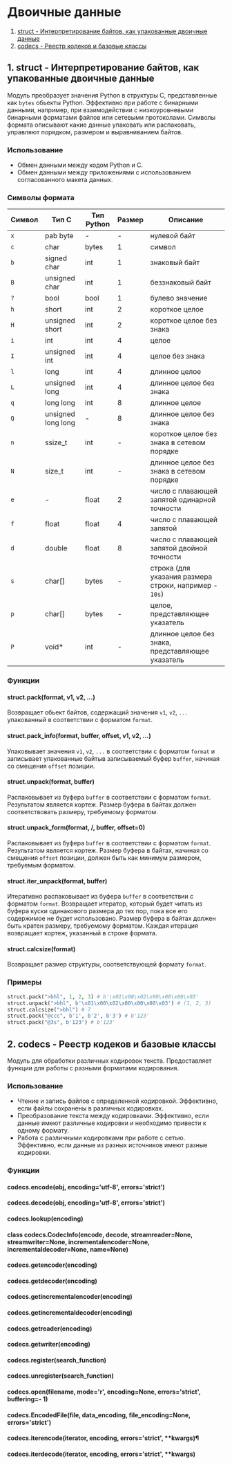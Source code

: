 # Двоичные данные
1. [struct - Интерпретирование байтов, как упакованные двоичные данные](#1)
2. [codecs - Реестр кодеков и базовые классы](#2)


## <div id="1">1. struct - Интерпретирование байтов, как упакованные двоичные данные</div>
Модуль преобразует значения Python в структуры C, представленные как `bytes` обьекты Python. Эффективно при работе с бинарными данными, например, при взаимодействии с низкоуровневыми бинарными форматами файлов или сетевыми протоколами. Символы формата описывают какие данные упаковать или распаковать, управляют порядком, размером и выравниванием байтов. 
### Использование
- Обмен данными между кодом Python и C.
- Обмен данными между приложениями с использованием согласованного макета данных.
### Символы формата
Символ | Тип C | Тип Python | Размер | Описание
--- | --- | --- | --- | ---
`x` | pab byte | - | - | нулевой байт
`c` | char | bytes | 1 | символ
`b` | signed char | int | 1 | знаковый байт
`B` | unsigned char | int | 1 | беззнаковый байт
`?` | bool | bool | 1 | булево значение
`h` | short | int | 2 | короткое целое
`H` | unsigned short | int | 2 | короткое целое без знака
`i` | int | int | 4 | целое
`I` | unsigned int | int | 4 | целое без знака
`l` | long | int | 4 | длинное целое
`L` | unsigned long | int | 4 | длинное целое без знака
`q` | long long | int | 8 | длинное целое
`Q` | unsigned long long | - | 8 | длинное целое без знака
`n` | ssize_t | int | - | короткое целое без знака в сетевом порядке
`N` | size_t | int | - | длинное целое без знака в сетевом порядке
`e` | - | float | 2 | число с плавающей запятой одинарной точности
`f` | float | float | 4 | число с плавающей запятой
`d` | double | float | 8 | число с плавающей запятой двойной точности
`s` | char[] | bytes | - | строка (для указания размера строки, например - `10s`)
`p` | char[] | bytes | - | целое, представляющее указатель
`P` | void* | int | - | длинное целое без знака, представляющее указатель
### Функции
#### struct.pack(format, v1, v2, ...)
Возвращает обьект байтов, содержащий значения `v1`, `v2`, `...` упакованный в соответствии с форматом `format`.
#### struct.pack_info(format, buffer, offset, v1, v2, ...)
Упаковывает значения `v1`, `v2`, `...` в соответствии с форматом `format` и записывает упакованные байтыв записываемый буфер `buffer`, начиная со смещения `offset` позиции.
#### struct.unpack(format, buffer)
Распаковывает из буфера `buffer` в соответствии с форматом `format`. Результатом является кортеж. Размер буфера в байтах должен соответствовать размеру, требуемому форматом.
#### struct.unpack_form(format, /, buffer, offset=0)
Распаковывает из буфера `buffer` в соответствии с форматом `format`. Результатом является кортеж. Размер буфера в байтах, начиная со смещения `offset` позиции, должен быть как минимум размером, требуемым форматом.
#### struct.iter_unpack(format, buffer)
Итеративно распаковывает из буфера `buffer` в соответствии с форматом `format`. Возвращает итератор, который будет читать из буфера куски одинакового размера до тех пор, пока все его содержимое не будет использовано. Размер буфера в байтах должен быть кратен размеру, требуемому форматом. Каждая итерация возвращает кортеж, указанный в строке формата.
#### struct.calcsize(format)
Возвращает размер структуры, соответствующей формату `format`.
### Примеры
```python
struct.pack(">bhl", 1, 2, 3) # b'\x01\x00\x02\x00\x00\x00\x03'
struct.unpack(">bhl", b'\x01\x00\x02\x00\x00\x00\x03') # (1, 2, 3)
struct.calcsize(">bhl") # 7
struct.pack("@ccc", b'1', b'2', b'3') # b'123'
struct.pack("@3s", b'123') # b'123'
```


## <div id="2">2. codecs - Реестр кодеков и базовые классы</div>
Модуль для обработки различных кодировок текста. Предоставляет функции для работы с разными форматами кодирования.
### Использование
- Чтение и запись файлов с определенной кодировкой. Эффективно, если файлы сохранены в различных кодировках.
- Преобразование текста между кодировками. Эффективно, если данные имеют различные кодировки и необходимо привести к одному формату.
- Работа с различными кодировками при работе с сетью. Эффективно, если данные из разных источников имеют разные кодировки.
### Функции
#### codecs.encode(obj, encoding='utf-8', errors='strict')
#### codecs.decode(obj, encoding='utf-8', errors='strict')
#### codecs.lookup(encoding)
#### class codecs.CodecInfo(encode, decode, streamreader=None, streamwriter=None, incrementalencoder=None, incrementaldecoder=None, name=None)
#### codecs.getencoder(encoding)
#### codecs.getdecoder(encoding)
#### codecs.getincrementalencoder(encoding)
#### codecs.getincrementaldecoder(encoding)
#### codecs.getreader(encoding)
#### codecs.getwriter(encoding)
#### codecs.register(search_function)
#### codecs.unregister(search_function)
#### codecs.open(filename, mode='r', encoding=None, errors='strict', buffering=- 1)
#### codecs.EncodedFile(file, data_encoding, file_encoding=None, errors='strict')
#### codecs.iterencode(iterator, encoding, errors='strict', **kwargs)¶
#### codecs.iterdecode(iterator, encoding, errors='strict', **kwargs)
